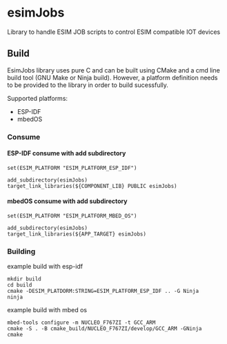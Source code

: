 # esimJobs

Library to handle ESIM JOB scripts to control ESIM compatible IOT devices

## Build

EsimJobs library uses pure C and can be built using CMake and a cmd line build tool (GNU Make or Ninja build). However, a platform definition needs to be provided to the library in order to build sucessfully.

Supported platforms:

* ESP-IDF
* mbedOS

### Consume

#### ESP-IDF consume with add subdirectory

```
set(ESIM_PLATFORM "ESIM_PLATFORM_ESP_IDF")

add_subdirectory(esimJobs)
target_link_libraries(${COMPONENT_LIB} PUBLIC esimJobs)
```

#### mbedOS consume with add subdirectory

```
set(ESIM_PLATFORM "ESIM_PLATFORM_MBED_OS")

add_subdirectory(esimJobs)
target_link_libraries(${APP_TARGET} esimJobs)
```

### Building

example build with esp-idf

```
mkdir build
cd build
cmake -DESIM_PLATDORM:STRING=ESIM_PLATFORM_ESP_IDF .. -G Ninja
ninja
```

example build with mbed os

```
mbed-tools configure -m NUCLEO_F767ZI -t GCC_ARM
cmake -S . -B cmake_build/NUCLEO_F767ZI/develop/GCC_ARM -GNinja
cmake
```

